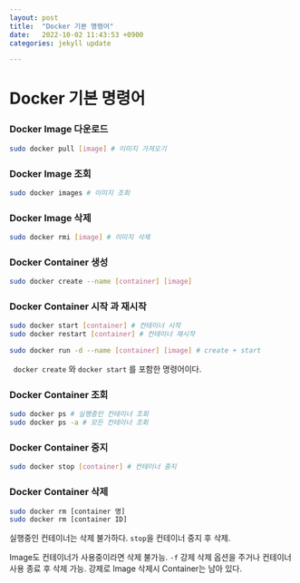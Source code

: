 ```yaml
---
layout: post
title:  "Docker 기본 명령어"
date:   2022-10-02 11:43:53 +0900
categories: jekyll update

---
```


# Docker 기본 명령어



### Docker Image 다운로드

```bash
sudo docker pull [image] # 이미지 가져오기
```

### Docker Image 조회

``` bash
sudo docker images # 이미지 조회
```

### Docker Image 삭제

```bash
sudo docker rmi [image] # 이미지 삭제
```



### Docker Container 생성

```bash
sudo docker create --name [container] [image]
```

### Docker Container 시작 과 재시작

``` bash
sudo docker start [container] # 컨테이너 시작
sudo docker restart [container] # 컨테이너 재시작

sudo docker run -d --name [container] [image] # create + start
```

``` docker create``` 와 ```docker start``` 를 포함한 명령어이다.

### Docker Container 조회

``` bash
sudo docker ps # 실행중인 컨테이너 조회
sudo docker ps -a # 모든 컨테이너 조회
```

### Docker Container 중지

```bash
sudo docker stop [container] # 컨테이너 중지
```

### Docker Container 삭제

```bash
sudo docker rm [container 명]
sudo docker rm [container ID]
```

실행중인 컨테이너는 삭제 불가하다. ```stop```을 컨테이너 중지 후 삭제.

Image도 컨테이너가 사용중이라면 삭제 불가능. ```-f``` 강제 삭제 옵션을 주거나 컨테이너 사용 종료 후 삭제 가능. 강제로 Image 삭제시 Container는 남아 있다.





